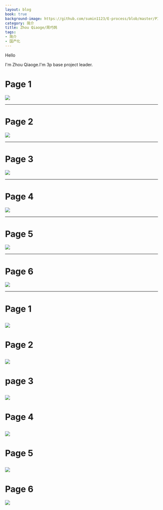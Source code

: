 ```yaml
---
layout: blog
book: true
background-image: https://github.com/sumin1123/E-process/blob/master/PIC/zhouqiaoge.jpg?raw=true
category: 简介
title: Zhou Qiaoge/周巧鸽
tags:
- 简介
- 国产化
---
```


Hello

I'm Zhou Qiaoge.I'm 3p base project leader.


# Page 1
![](https://github.com/gsclocalization/liberxue.github.io/blob/master/style/Slide1.PNG?raw=true)

---

# Page 2
![](https://github.com/gsclocalization/liberxue.github.io/blob/master/style/Slide2.PNG?raw=true)

---

# Page 3
![](https://github.com/gsclocalization/liberxue.github.io/blob/master/style/Slide3.PNG?raw=true)

---

# Page 4
![](https://github.com/gsclocalization/liberxue.github.io/blob/master/style/Slide4.PNG?raw=true)

---

# Page 5
![](https://github.com/gsclocalization/liberxue.github.io/blob/master/style/Slide5.PNG?raw=true)

---

# Page 6
![](https://github.com/gsclocalization/liberxue.github.io/blob/master/style/Slide6.PNG?raw=true)

---



# Page 1
![](https://github.com/sumin1123/E-process/blob/master/PIC/Slide1.PNG?raw=true)
---
# Page 2
![](https://github.com/sumin1123/E-process/blob/master/PIC/Slide2.PNG?raw=true)
---
# page 3
![](https://github.com/sumin1123/E-process/blob/master/PIC/Slide3.PNG?raw=true)
---
# Page 4
![](https://github.com/sumin1123/E-process/blob/master/PIC/Slide4.PNG?raw=true)
---
# Page 5
![](https://github.com/sumin1123/E-process/blob/master/PIC/Slide5.PNG?raw=true)
---
# Page 6
![](https://github.com/sumin1123/E-process/blob/master/PIC/Slide6.PNG?raw=true)
